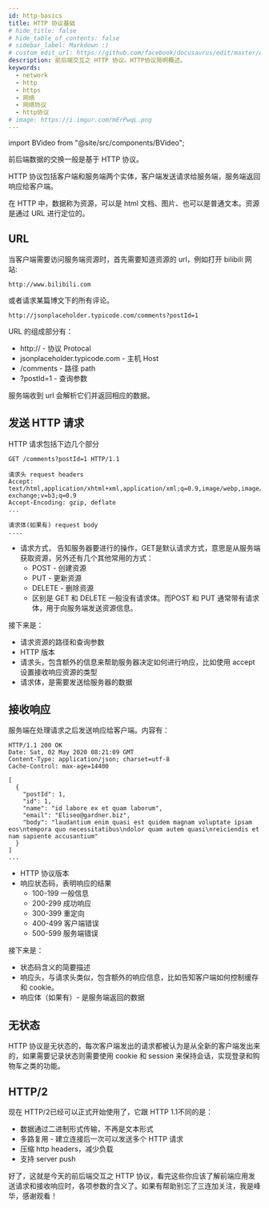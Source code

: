 ```yaml
---
id: http-basics
title: HTTP 协议基础
# hide_title: false
# hide_table_of_contents: false
# sidebar_label: Markdown :)
# custom_edit_url: https://github.com/facebook/docusaurus/edit/master/docs/api-doc-markdown.md
description: 前后端交互之 HTTP 协议。HTTP协议简明概述。
keywords:
  - network
  - http
  - https
  - 网络
  - 网络协议
  - http协议
# image: https://i.imgur.com/mErPwqL.png
---
```


import BVideo from "@site/src/components/BVideo";

<BVideo src="//player.bilibili.com/player.html?aid=413122179&bvid=BV1KV411o7u5&cid=186435489&page=1" bsrc="https://www.bilibili.com/video/BV1KV411o7u5/"/>

前后端数据的交换一般是基于 HTTP 协议。

HTTP 协议包括客户端和服务端两个实体，客户端发送请求给服务端，服务端返回响应给客户端。

在 HTTP 中，数据称为资源，可以是 html 文档、图片、也可以是普通文本。资源是通过 URL 进行定位的。

## URL

当客户端需要访问服务端资源时，首先需要知道资源的 url，例如打开 bilibili 网站:

```
http://www.bilibili.com
```

或者请求某篇博文下的所有评论。

```
http://jsonplaceholder.typicode.com/comments?postId=1
```

URL 的组成部分有：

- http:// - 协议 Protocal
- jsonplaceholder.typicode.com - 主机 Host
- /comments - 路径 path
- ?postId=1 - 查询参数

服务端收到 url 会解析它们并返回相应的数据。

## 发送 HTTP 请求

HTTP 请求包括下边几个部分

```
GET /comments?postId=1 HTTP/1.1

请求头 request headers
Accept: text/html,application/xhtml+xml,application/xml;q=0.9,image/webp,image/apng,*/*;q=0.8,application/signed-exchange;v=b3;q=0.9
Accept-Encoding: gzip, deflate
...

请求体(如果有) request body
....

```

- 请求方式， 告知服务器要进行的操作，GET是默认请求方式，意思是从服务端获取资源，另外还有几个其他常用的方式：
  - POST - 创建资源
  - PUT - 更新资源
  - DELETE - 删除资源
  - 区别是 GET 和 DELETE 一般没有请求体。而POST 和 PUT 通常带有请求体，用于向服务端发送资源信息。

接下来是：

- 请求资源的路径和查询参数
- HTTP 版本
- 请求头，包含额外的信息来帮助服务器决定如何进行响应，比如使用 accept 设置接收响应资源的类型
- 请求体，是需要发送给服务器的数据


## 接收响应

服务端在处理请求之后发送响应给客户端。内容有：

```
HTTP/1.1 200 OK
Date: Sat, 02 May 2020 08:21:09 GMT
Content-Type: application/json; charset=utf-8
Cache-Control: max-age=14400

[
  {
    "postId": 1,
    "id": 1,
    "name": "id labore ex et quam laborum",
    "email": "Eliseo@gardner.biz",
    "body": "laudantium enim quasi est quidem magnam voluptate ipsam eos\ntempora quo necessitatibus\ndolor quam autem quasi\nreiciendis et nam sapiente accusantium"
  }
]
...

```

- HTTP 协议版本
- 响应状态码，表明响应的结果
  - 100-199 一般信息
  - 200-299 成功响应
  - 300-399 重定向
  - 400-499 客户端错误
  - 500-599 服务端错误

接下来是：

- 状态码含义的简要描述
- 响应头，与请求头类似，包含额外的响应信息，比如告知客户端如何控制缓存和 cookie。
- 响应体（如果有）- 是服务端返回的数据

## 无状态

HTTP 协议是无状态的，每次客户端发出的请求都被认为是从全新的客户端发出来的，如果需要记录状态则需要使用 cookie 和 session 来保持会话，实现登录和购物车之类的功能。

## HTTP/2

现在 HTTP/2已经可以正式开始使用了，它跟 HTTP 1.1不同的是：

- 数据通过二进制形式传输，不再是文本形式
- 多路复用 - 建立连接后一次可以发送多个 HTTP 请求
- 压缩 http headers，减少负载
- 支持 server push

好了，这就是今天的前后端交互之 HTTP 协议，看完这些你应该了解前端应用发送请求和接收响应时，各项参数的含义了。如果有帮助别忘了三连加关注，我是峰华，感谢观看！





